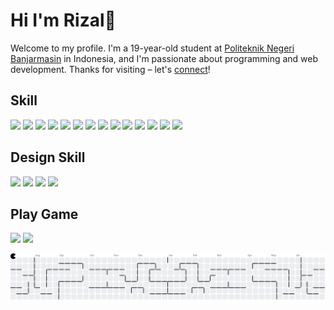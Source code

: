 # Hi I'm Rizal👋

Welcome to my profile.
I'm a 19-year-old student at [Politeknik Negeri Banjarmasin](https://www.poliban.ac.id/) in Indonesia, and I'm passionate about programming and web development. Thanks for visiting – let's [connect](https://www.linkedin.com/in/Rizalmuhammad12)!

## Skill

<p>
    <img src="https://img.shields.io/badge/HTML5-E34F26?style=for-the-badge&logo=html5&logoColor=white" />
    <img src="https://img.shields.io/badge/CSS3-1572B6?style=for-the-badge&logo=css3&logoColor=white" />
    <img src="https://img.shields.io/badge/Tailwind_CSS-06B6D4?style=for-the-badge&logo=tailwind-css&logoColor=white" />
    <img src="https://img.shields.io/badge/JavaScript-F7DF1E?style=for-the-badge&logo=javascript&logoColor=black" />
    <img src="https://img.shields.io/badge/Node.js-339933?style=for-the-badge&logo=node.js&logoColor=white" />
    <img src="https://img.shields.io/badge/PHP-777BB4?style=for-the-badge&logo=php&logoColor=white" />
    <img src="https://img.shields.io/badge/Laravel-FF2D20?style=for-the-badge&logo=laravel&logoColor=white" />
    <img src="https://img.shields.io/badge/XAMPP-F76421?style=for-the-badge&logo=xampp&logoColor=white" />
    <img src="https://img.shields.io/badge/ChatGPT-74AA9C?style=for-the-badge&logo=openai&logoColor=white" />
    <img src="https://img.shields.io/badge/MariaDB-003545?style=for-the-badge&logo=mariadb&logoColor=white" />
    <img src="https://img.shields.io/badge/MySQL-4479A1?style=for-the-badge&logo=mysql&logoColor=white" />
    <img src="https://img.shields.io/badge/C-A8B9CC?style=for-the-badge&logo=c&logoColor=black" />
    <img src="https://img.shields.io/badge/C%2B%2B-00599C?style=for-the-badge&logo=c%2B%2B&logoColor=white" />
    <img src="https://img.shields.io/badge/Python-3776AB?style=for-the-badge&logo=python&logoColor=white" />
</p>

## Design Skill

<p>
    <img src="https://img.shields.io/badge/Adobe_Premiere_Pro-9999FF?style=for-the-badge&logo=adobe-premiere-pro&logoColor=white" />
    <img src="https://img.shields.io/badge/Canva-00C4CC?style=for-the-badge&logo=canva&logoColor=white" />
    <img src="https://img.shields.io/badge/Figma-F24E1E?style=for-the-badge&logo=figma&logoColor=white" />
    <img src="https://img.shields.io/badge/Adobe_Lightroom-363636?style=for-the-badge&logo=adobe-lightroom&logoColor=white" />
</p>

## Play Game

<p>
    <img src="https://img.shields.io/badge/Playing%20Chess-36393F?style=for-the-badge&logo=chess.com&logoColor=white" />
    <img src="https://img.shields.io/badge/rating-831-blue?style=for-the-badge&logo=chess.com&logoColor=white" />
</p>

<picture>
  <source media="(prefers-color-scheme: dark)" srcset="https://raw.githubusercontent.com/Rizalmuhammad12/Rizalmuhammad12/output/pacman-contribution-graph-dark.svg">
  <source media="(prefers-color-scheme: light)" srcset="https://raw.githubusercontent.com/Rizalmuhammad12/Rizalmuhammad12/output/pacman-contribution-graph.svg">
  <img alt="pacman contribution graph" src="https://raw.githubusercontent.com/Rizalmuhammad12/Rizalmuhammad12/output/pacman-contribution-graph.svg">
</picture>
